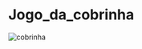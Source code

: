 # Jogo_da_cobrinha
![cobrinha](https://user-images.githubusercontent.com/87217322/198378452-e4594bb8-cbfe-4d1b-98ef-02c43d92b92c.png)

